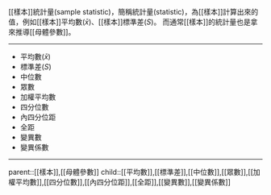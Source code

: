 [[樣本]]統計量(sample statistic)，簡稱統計量(statistic)，為[[樣本]]計算出來的值，例如[[樣本]]平均數($\bar{x}$)、[[樣本]]標準差($S$)。
而通常[[樣本]]的統計量也是拿來推導[[母體參數]]。
- - -
- 平均數($\bar{x}$)
- 標準差($S$)
- 中位數
- 眾數
- 加權平均數
- 四分位數
- 內四分位距
- 全距
- 變異數
- 變異係數
- - -
parent::[[樣本]],[[母體參數]]
child::[[平均數]],[[標準差]],[[中位數]],[[眾數]],[[加權平均數]],[[四分位數]],[[內四分位距]],[[全距]],[[變異數]],[[變異係數]]
